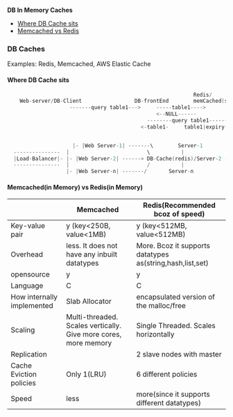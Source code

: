 **DB In Memory Caches**
- [Where DB Cache sits](#w)
- [Memcached vs Redis](#vs)
  
### DB Caches
Examples: Redis, Memcached, AWS Elastic Cache

<a name=w></a>
#### Where DB Cache sits
```c
                                                            Redis/
    Web-server/DB-Client                 DB-frontEnd        memCached(servers)    Databases
                    -------query table1--->     -----table1---->
                                                <--NULL------
                                             --------query table1----------------->
                                           <-table1-     table1|expiry-time  <-table1-


	                 |- |Web Server-1| -------\        Server-1             DB-1
  ---------------  |                         \          |                  |
  |Load-Balancer|- |- |Web Server-2| ------> DB-Cache(redis)/Server-2 --- DB-2(Postgres)
  ---------------  |                         /          |                  |
                   |- |Web Server-n| -------/       Server-n              DB-n
```

<a name=vs></a>
#### Memcached(in Memory) vs Redis(in Memory)
||Memcached|Redis(Recommended bcoz of speed)|
|---|---|---|
|Key-value pair| y (key<250B, value<1MB)| y (key<512MB, value<512MB)|
|Overhead|less. It does not have any inbuilt datatypes|More. Bcoz it supports datatypes as(string,hash,list,set)|
|opensource | y | y |
|Language|C|C|
|How internally implemented|Slab Allocator|encapsulated version of the malloc/free|
|Scaling|Multi-threaded. Scales vertically. Give more cores, more memory|Single Threaded. Scales horizontally|
|Replication||2 slave nodes with master|
|Cache Eviction policies|Only 1(LRU)|6 different policies|
|Speed|less|more(since it supports different datatypes)|
